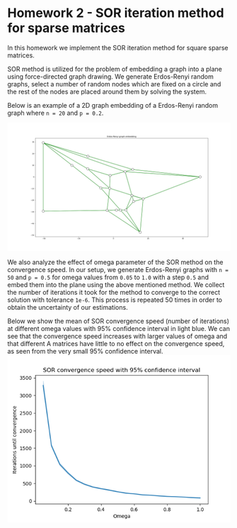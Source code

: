 # Homework 2 - SOR iteration method for sparse matrices

In this homework we implement the SOR iteration method for square sparse matrices.

SOR method is utilized for the problem of embedding a graph into a plane using force-directed graph drawing.
We generate Erdos-Renyi random graphs, select a number of random nodes which are fixed on a circle and the rest of the nodes are placed around them by solving the system.

Below is an example of a 2D graph embedding of a Erdos-Renyi random graph where `n = 20` and `p = 0.2`.

![](https://raw.githubusercontent.com/AndrejHafner/numerical-mathematics/hw2-sor-iteration/hw2-sor-iteration/images/er_embedding.png)

We also analyze the effect of omega parameter of the SOR method on the convergence speed.
In our setup, we generate Erdos-Renyi graphs with `n = 50` and `p = 0.5` for omega values from `0.05` to `1.0` with a step `0.5` and embed them into the plane using the above mentioned method.
We collect the number of iterations it took for the method to converge to the correct solution with tolerance `1e-6`.
This process is repeated 50 times in order to obtain the uncertainty of our estimations.

Below we show the mean of SOR convergence speed (number of iterations) at different omega values with 95% confidence interval in light blue.
We can see that the convergence speed increases with larger values of omega and that different A matrices have little to no effect on the convergence speed, as seen from the very small 95% confidence interval.
![](https://raw.githubusercontent.com/AndrejHafner/numerical-mathematics/hw2-sor-iteration/hw2-sor-iteration/images/sor_conv_speed.png)